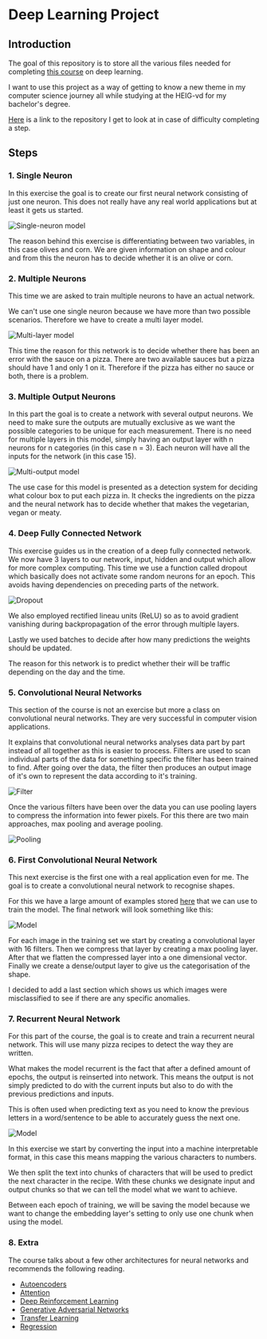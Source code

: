 # Deep Learning Project

## Introduction

The goal of this repository is to store all the various files needed for completing [this course](https://openclassrooms.com/en/courses/6532316-introduction-to-deep-learning-models) on deep learning.

I want to use this project as a way of getting to know a new theme in my computer science journey all while studying at the HEIG-vd for my bachelor's degree.

[Here](https://github.com/Disruptive-Engineering-Limited/introduction-to-deep-learning) is a link to the repository I get to look at in case of difficulty completing a step.

## Steps

### 1. Single Neuron

In this exercise the goal is to create our first neural network consisting of just one neuron.
This does not really have any real world applications but at least it gets us started.

![Single-neuron model](01_SingleNeuron/Model.png)

The reason behind this exercise is differentiating between two variables, in this case olives and corn.
We are given information on shape and colour and from this the neuron has to decide whether it is an olive or corn.


### 2. Multiple Neurons

This time we are asked to train multiple neurons to have an actual network.

We can't use one single neuron because we have more than two possible scenarios.
Therefore we have to create a multi layer model.

![Multi-layer model](02_MultipleNeurons/Model.png)

This time the reason for this network is to decide whether there has been an error with the sauce on a pizza.
There are two available sauces but a pizza should have 1 and only 1 on it.
Therefore if the pizza has either no sauce or both, there is a problem.


### 3. Multiple Output Neurons

In this part the goal is to create a network with several output neurons.
We need to make sure the outputs are mutually exclusive as we want the possible categories to be unique for each measurement.
There is no need for multiple layers in this model, simply having an output layer with n neurons for n categories (in this case n = 3).
Each neuron will have all the inputs for the network (in this case 15).

![Multi-output model](03_MultipleOutputNeurons/Model.png)

The use case for this model is presented as a detection system for deciding what colour box to put each pizza in.
It checks the ingredients on the pizza and the neural network has to decide whether that makes the vegetarian, vegan or meaty.


### 4. Deep Fully Connected Network

This exercise guides us in the creation of a deep fully connected network.
We now have 3 layers to our network, input, hidden and output which allow for more complex computing.
This time we use a function called dropout which basically does not activate some random neurons for an epoch.
This avoids having dependencies on preceding parts of the network.

![Dropout](04_DeepFullyConnected/Dropout.png)

We also employed rectified lineau units (ReLU) so as to avoid gradient vanishing during backpropagation of the error through multiple layers.

Lastly we used batches to decide after how many predictions the weights should be updated.

The reason for this network is to predict whether their will be traffic depending on the day and the time.


### 5. Convolutional Neural Networks

This section of the course is not an exercise but more a class on convolutional neural networks.
They are very successful in computer vision applications.

It explains that convolutional neural networks analyses data part by part instead of all together as this is easier to process.
Filters are used to scan individual parts of the data for something specific the filter has been trained to find.
After going over the data, the filter then produces an output image of it's own to represent the data according to it's training.

![Filter](05_ConvolutionalNetworks/Filter.png)

Once the various filters have been over the data you can use pooling layers to compress the information into fewer pixels.
For this there are two main approaches, max pooling and average pooling.

![Pooling](05_ConvolutionalNetworks/Pooling.png)


### 6. First Convolutional Neural Network

This next exercise is the first one with a real application even for me.
The goal is to create a convolutional neural network to recognise shapes.

For this we have a large amount of examples stored [here](06_ConvolutionalNetwork/shapes) that we can use to train the model.
The final network will look something like this:

![Model](06_ConvolutionalNetwork/Model.png)

For each image in the training set we start by creating a convolutional layer with 16 filters.
Then we compress that layer by creating a max pooling layer.
After that we flatten the compressed layer into a one dimensional vector.
Finally we create a dense/output layer to give us the categorisation of the shape.

I decided to add a last section which shows us which images were misclassified to see if there are any specific anomalies.


### 7. Recurrent Neural Network

For this part of the course, the goal is to create and train a recurrent neural network.
This will use many pizza recipes to detect the way they are written.

What makes the model recurrent is the fact that after a defined amount of epochs, the output is reinserted into network.
This means the output is not simply predicted to do with the current inputs but also to do with the previous predictions and inputs.

This is often used when predicting text as you need to know the previous letters in a word/sentence to be able to accurately guess the next one.

![Model](07_RecurrentNetworks/Model.png)

In this exercise we start by converting the input into a machine interpretable format, in this case this means mapping the various characters to numbers.

We then split the text into chunks of characters that will be used to predict the next character in the recipe.
With these chunks we designate input and output chunks so that we can tell the model what we want to achieve.

Between each epoch of training, we will be saving the model because we want to change the embedding layer's setting to only use one chunk when using the model.

### 8. Extra

The course talks about a few other architectures for neural networks and recommends the following reading.
- [Autoencoders](https://blog.keras.io/building-autoencoders-in-keras.html)
- [Attention](https://www.tensorflow.org/tutorials/text/nmt_with_attention)
- [Deep Reinforcement Learning](https://keras.io/examples/rl/actor_critic_cartpole/)
- [Generative Adversarial Networks](https://www.tensorflow.org/tutorials/generative/dcgan)
- [Transfer Learning](https://keras.io/guides/transfer_learning/)
- [Regression](https://www.tensorflow.org/tutorials/structured_data/time_series)
